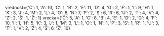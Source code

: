 vrednost={'Č': 1, 'A': 10, 'C': 1, 'B': 2, 'E': 11, 'D': 4, 'G': 2, 'F': 1, 'I': 9, 'H': 1, 'K': 3, 'J': 4, 'M': 2, 'L': 4, 'O': 8, 'N': 7, 'P': 2, 'S': 6, 'R': 6, 'U': 2, 'T': 4, 'V': 4, 'Z': 2, 'Š': 1, 'Ž': 1}
vrecka={'Č': 5, 'A': 1, 'C': 8, 'B': 4, 'E': 1, 'D': 2, 'G': 4, 'F': 10, 'I': 1, 'H': 5, 'K': 3, 'J': 1, 'M': 3, 'L': 1, 'O': 1, 'N': 1, 'P': 3, 'S': 1, 'R': 1, 'U': 3, 'T': 1, 'V': 2, 'Z': 4, 'Š': 6, 'Ž': 10}

